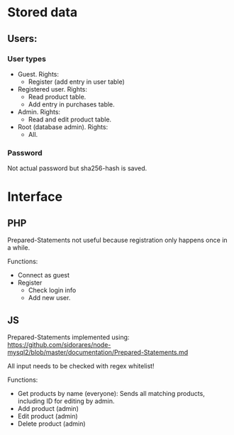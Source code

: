 # Stored data

## Users:

### User types
* Guest. Rights:
	* Register (add entry in user table)
* Registered user. Rights:
	* Read product table.
	* Add entry in purchases table.
* Admin. Rights:
	* Read and edit product table.
* Root (database admin). Rights:
	* All.

### Password
Not actual password but sha256-hash is saved.
	
	
# Interface
	
## PHP
Prepared-Statements not useful because registration only happens once in a while.

Functions:
* Connect as guest
* Register
	* Check login info
	* Add new user.

## JS
Prepared-Statements implemented using:
https://github.com/sidorares/node-mysql2/blob/master/documentation/Prepared-Statements.md

All input needs to be checked with regex whitelist!

Functions:
* Get products by name (everyone): Sends all matching products, including ID for editing by admin.
* Add product (admin)
* Edit product (admin)
* Delete product (admin)